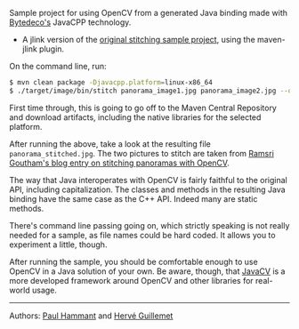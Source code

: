 Sample project for using OpenCV from a generated Java binding made with [Bytedeco's](http://bytedeco.org/) JavaCPP technology.
 * A jlink version of the [original stitching sample project](../opencv-stitching), using the maven-jlink plugin.

On the command line, run:

```bash
$ mvn clean package -Djavacpp.platform=linux-x86_64 
$ ./target/image/bin/stitch panorama_image1.jpg panorama_image2.jpg --output panorama_stitched.jpg
```

First time through, this is going to go off to the Maven Central Repository and download artifacts, including the native libraries for the selected platform.

After running the above, take a look at the resulting file `panorama_stitched.jpg`. The two pictures to stitch are taken from [Ramsri Goutham's blog entry on stitching panoramas with OpenCV](http://ramsrigoutham.com/2012/11/22/panorama-image-stitching-in-opencv).

The way that Java interoperates with OpenCV is fairly faithful to the original API, including capitalization. The classes and methods in the resulting Java binding have the same case as the C++ API. Indeed many are static methods.

There's command line passing going on, which strictly speaking is not really needed for a sample, as file names could be hard coded. It allows you to experiment a little, though.

After running the sample, you should be comfortable enough to use OpenCV in a Java solution of your own. Be aware, though, that [JavaCV](https://github.com/bytedeco/javacv) is a more developed framework around OpenCV and other libraries for real-world usage.

----
Authors: [Paul Hammant](https://github.com/paul-hammant/) and [Hervé Guillemet](https://github.com/HGuillemet)
